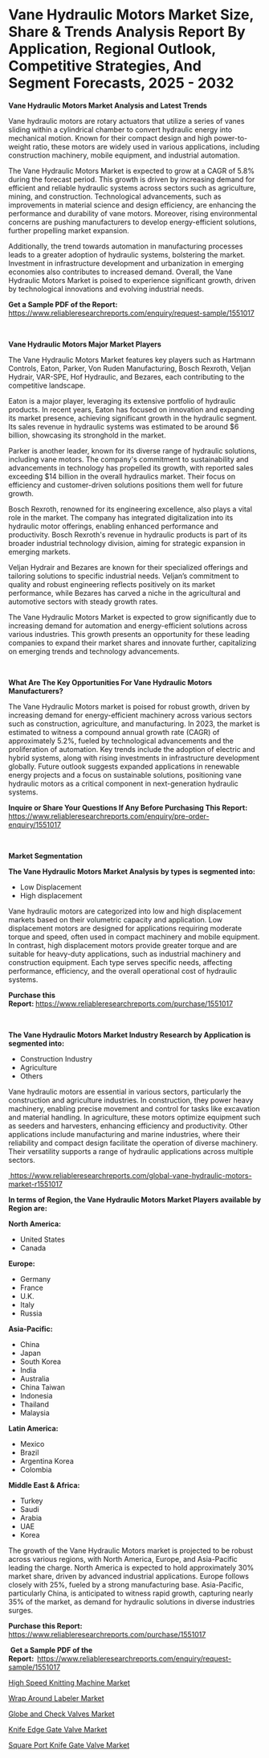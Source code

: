 <p><h1>Vane Hydraulic Motors Market Size, Share & Trends Analysis Report By Application, Regional Outlook, Competitive Strategies, And Segment Forecasts, 2025 - 2032</h1></p><p><strong>Vane Hydraulic Motors Market Analysis and Latest Trends</strong></p>
<p><p>Vane hydraulic motors are rotary actuators that utilize a series of vanes sliding within a cylindrical chamber to convert hydraulic energy into mechanical motion. Known for their compact design and high power-to-weight ratio, these motors are widely used in various applications, including construction machinery, mobile equipment, and industrial automation.</p><p>The Vane Hydraulic Motors Market is expected to grow at a CAGR of 5.8% during the forecast period. This growth is driven by increasing demand for efficient and reliable hydraulic systems across sectors such as agriculture, mining, and construction. Technological advancements, such as improvements in material science and design efficiency, are enhancing the performance and durability of vane motors. Moreover, rising environmental concerns are pushing manufacturers to develop energy-efficient solutions, further propelling market expansion.</p><p>Additionally, the trend towards automation in manufacturing processes leads to a greater adoption of hydraulic systems, bolstering the market. Investment in infrastructure development and urbanization in emerging economies also contributes to increased demand. Overall, the Vane Hydraulic Motors Market is poised to experience significant growth, driven by technological innovations and evolving industrial needs.</p></p>
<p><strong>Get a Sample PDF of the Report:&nbsp;</strong> <a href="https://www.reliableresearchreports.com/enquiry/request-sample/1551017?utm_campaign=13&utm_medium=2&utm_source=Github&utm_content=ia&utm_term=08042025&utm_id=vane-hydraulic-motors">https://www.reliableresearchreports.com/enquiry/request-sample/1551017</a></p>
<p>&nbsp;</p>
<p><strong>Vane Hydraulic Motors Major Market Players</strong></p>
<p><p>The Vane Hydraulic Motors Market features key players such as Hartmann Controls, Eaton, Parker, Von Ruden Manufacturing, Bosch Rexroth, Veljan Hydrair, VAR-SPE, Hof Hydraulic, and Bezares, each contributing to the competitive landscape. </p><p>Eaton is a major player, leveraging its extensive portfolio of hydraulic products. In recent years, Eaton has focused on innovation and expanding its market presence, achieving significant growth in the hydraulic segment. Its sales revenue in hydraulic systems was estimated to be around $6 billion, showcasing its stronghold in the market.</p><p>Parker is another leader, known for its diverse range of hydraulic solutions, including vane motors. The company's commitment to sustainability and advancements in technology has propelled its growth, with reported sales exceeding $14 billion in the overall hydraulics market. Their focus on efficiency and customer-driven solutions positions them well for future growth.</p><p>Bosch Rexroth, renowned for its engineering excellence, also plays a vital role in the market. The company has integrated digitalization into its hydraulic motor offerings, enabling enhanced performance and productivity. Bosch Rexroth's revenue in hydraulic products is part of its broader industrial technology division, aiming for strategic expansion in emerging markets.</p><p>Veljan Hydrair and Bezares are known for their specialized offerings and tailoring solutions to specific industrial needs. Veljan’s commitment to quality and robust engineering reflects positively on its market performance, while Bezares has carved a niche in the agricultural and automotive sectors with steady growth rates.</p><p>The Vane Hydraulic Motors Market is expected to grow significantly due to increasing demand for automation and energy-efficient solutions across various industries. This growth presents an opportunity for these leading companies to expand their market shares and innovate further, capitalizing on emerging trends and technology advancements.</p></p>
<p>&nbsp;</p>
<p><strong>What Are The Key Opportunities For Vane Hydraulic Motors Manufacturers?</strong></p>
<p><p>The Vane Hydraulic Motors market is poised for robust growth, driven by increasing demand for energy-efficient machinery across various sectors such as construction, agriculture, and manufacturing. In 2023, the market is estimated to witness a compound annual growth rate (CAGR) of approximately 5.2%, fueled by technological advancements and the proliferation of automation. Key trends include the adoption of electric and hybrid systems, along with rising investments in infrastructure development globally. Future outlook suggests expanded applications in renewable energy projects and a focus on sustainable solutions, positioning vane hydraulic motors as a critical component in next-generation hydraulic systems.</p></p>
<p><strong>Inquire or Share Your Questions If Any Before Purchasing This Report:</strong> <a href="https://www.reliableresearchreports.com/enquiry/pre-order-enquiry/1551017?utm_campaign=13&utm_medium=2&utm_source=Github&utm_content=ia&utm_term=08042025&utm_id=vane-hydraulic-motors">https://www.reliableresearchreports.com/enquiry/pre-order-enquiry/1551017</a></p>
<p>&nbsp;</p>
<p><strong>Market Segmentation</strong></p>
<p><strong>The Vane Hydraulic Motors Market Analysis by types is segmented into:</strong></p>
<p><ul><li>Low Displacement</li><li>High displacement</li></ul></p>
<p><p>Vane hydraulic motors are categorized into low and high displacement markets based on their volumetric capacity and application. Low displacement motors are designed for applications requiring moderate torque and speed, often used in compact machinery and mobile equipment. In contrast, high displacement motors provide greater torque and are suitable for heavy-duty applications, such as industrial machinery and construction equipment. Each type serves specific needs, affecting performance, efficiency, and the overall operational cost of hydraulic systems.</p></p>
<p><strong>Purchase this Report:&nbsp;</strong><a href="https://www.reliableresearchreports.com/purchase/1551017?utm_campaign=13&utm_medium=2&utm_source=Github&utm_content=ia&utm_term=08042025&utm_id=vane-hydraulic-motors">https://www.reliableresearchreports.com/purchase/1551017</a></p>
<p>&nbsp;</p>
<p><strong>The Vane Hydraulic Motors Market Industry Research by Application is segmented into:</strong></p>
<p><ul><li>Construction Industry</li><li>Agriculture</li><li>Others</li></ul></p>
<p><p>Vane hydraulic motors are essential in various sectors, particularly the construction and agriculture industries. In construction, they power heavy machinery, enabling precise movement and control for tasks like excavation and material handling. In agriculture, these motors optimize equipment such as seeders and harvesters, enhancing efficiency and productivity. Other applications include manufacturing and marine industries, where their reliability and compact design facilitate the operation of diverse machinery. Their versatility supports a range of hydraulic applications across multiple sectors.</p></p>
<p><a href="https://www.reliableresearchreports.com/global-vane-hydraulic-motors-market-r1551017?utm_campaign=13&utm_medium=2&utm_source=Github&utm_content=ia&utm_term=08042025&utm_id=vane-hydraulic-motors">&nbsp;https://www.reliableresearchreports.com/global-vane-hydraulic-motors-market-r1551017</a></p>
<p><strong>In terms of Region, the Vane Hydraulic Motors Market Players available by Region are:</strong></p>
<p>
    <p> <strong> North America: </strong>
        <ul>
            <li>United States</li>
            <li>Canada</li>
        </ul>
        </p> 
    <p> <strong> Europe: </strong>
        <ul>
            <li>Germany</li>
            <li>France</li>
            <li>U.K.</li>
            <li>Italy</li>
            <li>Russia</li>
        </ul>
        </p> 
    <p> <strong> Asia-Pacific: </strong>
        <ul>
            <li>China</li>
            <li>Japan</li>
            <li>South Korea</li>
            <li>India</li>
            <li>Australia</li>
            <li>China Taiwan</li>
            <li>Indonesia</li>
            <li>Thailand</li>
            <li>Malaysia</li>
        </ul>
        </p> 
    <p> <strong> Latin America: </strong>
        <ul>
            <li>Mexico</li>
            <li>Brazil</li>
            <li>Argentina Korea</li>
            <li>Colombia</li>
        </ul>
        </p> 
    <p> <strong> Middle East & Africa: </strong>
        <ul>
            <li>Turkey</li>
            <li>Saudi</li>
            <li>Arabia</li>
            <li>UAE</li>
            <li>Korea</li>
        </ul>
    </p>
    </p>
<p><p>The growth of the Vane Hydraulic Motors market is projected to be robust across various regions, with North America, Europe, and Asia-Pacific leading the charge. North America is expected to hold approximately 30% market share, driven by advanced industrial applications. Europe follows closely with 25%, fueled by a strong manufacturing base. Asia-Pacific, particularly China, is anticipated to witness rapid growth, capturing nearly 35% of the market, as demand for hydraulic solutions in diverse industries surges.</p></p>
<p><strong>Purchase this Report: </strong><a href="https://www.reliableresearchreports.com/purchase/1551017?utm_campaign=13&utm_medium=2&utm_source=Github&utm_content=ia&utm_term=08042025&utm_id=vane-hydraulic-motors">https://www.reliableresearchreports.com/purchase/1551017</a></p>
<p>&nbsp;<strong>Get a Sample PDF of the Report:&nbsp;&nbsp;</strong><a href="https://www.reliableresearchreports.com/enquiry/request-sample/1551017?utm_campaign=13&utm_medium=2&utm_source=Github&utm_content=ia&utm_term=08042025&utm_id=vane-hydraulic-motors">https://www.reliableresearchreports.com/enquiry/request-sample/1551017</a></p>
<p><strong></strong></p>
<p><p><a href="https://github.com/sgroitrieu7f/Market-Research-Report-List-1/blob/main/high-speed-knitting-machine-market.md?utm_campaign=13&utm_medium=2&utm_source=Github&utm_content=ia&utm_term=08042025&utm_id=vane-hydraulic-motors">High Speed Knitting Machine Market</a></p><p><a href="https://github.com/zhininzacher/Market-Research-Report-List-1/blob/main/wrap-around-labeler-market.md?utm_campaign=13&utm_medium=2&utm_source=Github&utm_content=ia&utm_term=08042025&utm_id=vane-hydraulic-motors">Wrap Around Labeler Market</a></p><p><a href="https://github.com/welidaeisya/Market-Research-Report-List-1/blob/main/globe-and-check-valves-market.md?utm_campaign=13&utm_medium=2&utm_source=Github&utm_content=ia&utm_term=08042025&utm_id=vane-hydraulic-motors">Globe and Check Valves Market</a></p><p><a href="https://github.com/anesimazikpd/Market-Research-Report-List-1/blob/main/knife-edge-gate-valve-market.md?utm_campaign=13&utm_medium=2&utm_source=Github&utm_content=ia&utm_term=08042025&utm_id=vane-hydraulic-motors">Knife Edge Gate Valve Market</a></p><p><a href="https://github.com/donsonjupa/Market-Research-Report-List-1/blob/main/square-port-knife-gate-valve-market.md?utm_campaign=13&utm_medium=2&utm_source=Github&utm_content=ia&utm_term=08042025&utm_id=vane-hydraulic-motors">Square Port Knife Gate Valve Market</a></p></p>